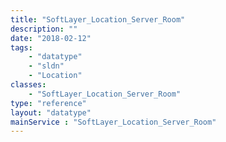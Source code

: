 ```yaml
---
title: "SoftLayer_Location_Server_Room"
description: ""
date: "2018-02-12"
tags:
    - "datatype"
    - "sldn"
    - "Location"
classes:
    - "SoftLayer_Location_Server_Room"
type: "reference"
layout: "datatype"
mainService : "SoftLayer_Location_Server_Room"
---
```

